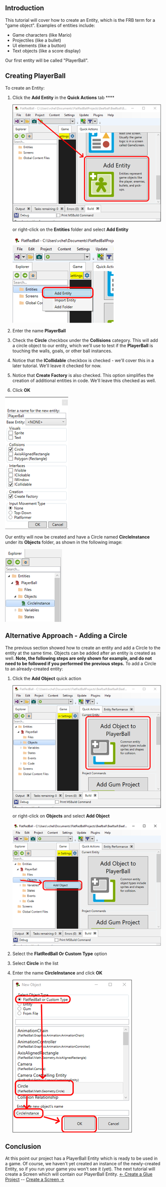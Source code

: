 ## Introduction

This tutorial will cover how to create an Entity, which is the FRB term for a "game object". Examples of entities include:

-   Game characters (like Mario)
-   Projectiles (like a bullet)
-   UI elements (like a button)
-   Text objects (like a score display)

Our first entity will be called "PlayerBall".

## Creating PlayerBall

To create an Entity:

1.  Click the **Add Entity** in the **Quick Actions** tab ****

    ![](/media/2022-01-img_61d3125436c42.png)

    or right-click on the **Entities** folder and select **Add Entity**

    ![](/media/2022-01-img_61d312843f359.png)

2.  Enter the name **PlayerBall**

3.  Check the **Circle** checkbox under the **Collisions** category. This will add a circle object to our entity, which we'll use to test if the **PlayerBall** is touching the walls, goals, or other ball instances.

4.  Notice that the **ICollidable** checkbox is checked - we'll cover this in a later tutorial. We'll leave it checked for now.

5.  Notice that **Create Factory** is also checked. This option simplifies the creation of additional entities in code. We'll leave this checked as well.

6.  Click **OK**

![](/media/2022-01-img_61d312b26d918.png)

Our entity will now be created and have a Circle named **CircleInstance** under its **Objects** folder, as shown in the following image:

![](/media/2022-01-img_61d312e83c316.png)

## Alternative Approach - Adding a Circle

The previous section showed how to create an entity and add a Circle to the entity at the same time. Objects can be added after an entity is created as well. **Note, the following steps are only shown for example, and do not need to be followed if you performed the previous steps.** To add a Circle to an already-created entity:

1.  Click the **Add Object** quick action

    ![](/media/2022-01-img_61d3133fc9c72.png)

    or right-click on **Objects** and select **Add Object**

    ![](/media/2022-01-img_61d31363d6568.png)

2.  Select the **FlatRedBall Or Custom Type** option

3.  Select **Circle** in the list

4.  Enter the name **CircleInstance** and click **OK**

    ![](/media/2022-01-img_61d313aa162c3.png)

## Conclusion

At this point our project has a PlayerBall Entity which is ready to be used in a game. Of course, we haven't yet created an instance of the newly-created Entity, so if you run your game you won't see it (yet). The next tutorial will create a Screen which will contain our PlayerBall Entity. [\<- Create a Glue Project](/documentation/tutorials/beefball/creating-a-glue-project.md "Tutorials:Beefball:Creating a Glue project") -- [Create a Screen -\>](/documentation/tutorials/beefball/creating-a-screen.md "Tutorials:Beefball:Creating a Screen")
